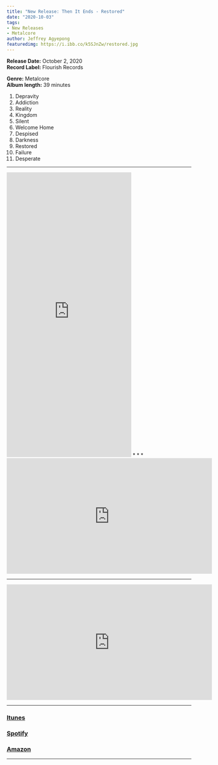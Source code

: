 ```yaml
---
title: "New Release: Then It Ends - Restored"
date: "2020-10-03"
tags:
- New Releases
- Metalcore
author: Jeffrey Agyepong
featuredimg: https://i.ibb.co/k5SJnZw/restored.jpg
---
```


**Release Date:** October 2, 2020  
**Record Label:** Flourish Records

**Genre:** Metalcore  
**Album length:** 39 minutes

1. Depravity
2. Addiction
3. Reality
4. Kingdom
5. Silent
6. Welcome Home
7. Despised
8. Darkness
9. Restored
10. Failure
11. Desperate

* * *

<iframe style="border: 0; width: 340px; height: 776px;" src="https://bandcamp.com/EmbeddedPlayer/album=206848654/size=large/bgcol=ffffff/linkcol=0687f5/transparent=true/" seamless><a href="https://thenitends.bandcamp.com/album/restored">Restored by Then It Ends</a></iframe></div>
* * *
<div class="video-container">
    <iframe src="https://www.youtube.com/embed/qi-aoUkBVO8" width="560" height="315" frameborder="0"></iframe></div>


<hr>
<div class="video-container">
<iframe src="https://www.youtube.com/embed/qi-aoUkBVO8" width="560" height="315" frameborder="0"></iframe></div>
<hr>

### [Itunes](https://music.apple.com/ca/album/restored/1525598403)

### [Spotify](https://open.spotify.com/album/7C4mM9zlpUQg0dAROo5xg2?si=pl5plKCSQVOOSCpAoi0ziA)

### [Amazon](https://www.amazon.com/Restored-Then-Ends/dp/B08DWLXYD2/ref=sr_1_1?dchild=1&keywords=then+it+ends+restored&qid=1601773609&s=music&sr=1-1-catcorr)
<hr>

